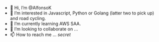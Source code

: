 - 👋 Hi, I’m @AlfonsoK
- 👀 I’m interested in Javascript, Python or Golang (latter two to pick up) and road cycling.
- 🌱 I’m currently learning AWS SAA.
- 💞️ I’m looking to collaborate on ...
- 📫 How to reach me ... *secret*

<!---
AlfonsoK/AlfonsoK is a ✨ special ✨ repository because its `README.md` (this file) appears on your GitHub profile.
You can click the Preview link to take a look at your changes.
--->
